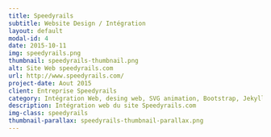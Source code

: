 ```yaml
---
title: Speedyrails
subtitle: Website Design / Intégration
layout: default
modal-id: 4
date: 2015-10-11
img: speedyrails.png
thumbnail: speedyrails-thumbnail.png
alt: Site Web speedyrails.com
url: http://www.speedyrails.com/
project-date: Aout 2015
client: Entreprise Speedyrails
category: Intégration Web, desing web, SVG animation, Bootstrap, Jekyll.
description: Intégration web du site Speedyrails.com
img-class: speedyrails
thumbnail-parallax: speedyrails-thumbnail-parallax.png
---
```

